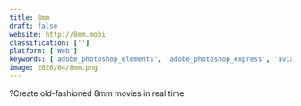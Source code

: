 ```yaml
---
title: 8mm
draft: false 
website: http://8mm.mobi
classification: ['']
platform: ['Web']
keywords: ['adobe_photoshop_elements', 'adobe_photoshop_express', 'aviary_photo_editor', 'corel_paintshop_pro', 'hipstamatic', 'memetastic', 'memeration', 'photo_editor', 'photofiltre', 'photoscape', 'piclab', 'picsart', 'pixelfed', 'pixelmator', 'pixlr', 'pixlr-o-matic', 'spiffy', 'toolwiz_photos', 'ultimate_paint', 'xnview_mp']
image: 2020/04/8mm.png
---
```

?Create old-fashioned 8mm movies in real time